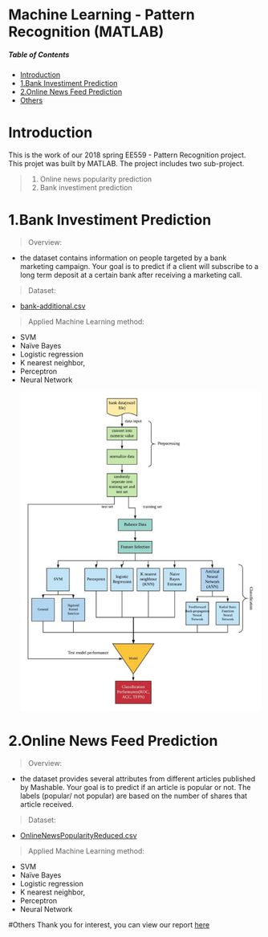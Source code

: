 # Machine Learning - Pattern Recognition (MATLAB)

##### Table of Contents  
- [Introduction](#Introduction)  
- [1.Bank Investiment Prediction](#1.Bank-Investiment-Prediction) 
- [2.Online News Feed Prediction](#2.Online-News-Feed-Prediction) 
- [Others](#Others)


# Introduction
 This is the work of our  2018 spring EE559 - Pattern Recognition project. This projet was built by MATLAB. The project includes two sub-project. 
 >1. Online news popularity prediction 
 >2. Bank investiment prediction
 

# 1.Bank Investiment Prediction
> Overview:
* the dataset contains information on people targeted by a bank
marketing campaign. Your goal is to predict if a client will subscribe to a long term
deposit at a certain bank after receiving a marketing call.</p>
> Dataset:  
* [bank-additional.csv](https://archive.ics.uci.edu/ml/datasets/Bank+Marketing#)                   </p>
> Applied Machine Learning method: 
* SVM
* Naïve Bayes
* Logistic regression
* K nearest neighbor, 
* Perceptron 
* Neural Network</p>
![Bank_overview](fig/bank_overview.jpg)


# 2.Online News Feed Prediction
> Overview:
* the dataset provides several attributes from different articles
published by Mashable. Your goal is to predict if an article is popular or not. The
labels (popular/ not popular) are based on the number of shares that article received.             </p>
> Dataset:
* [OnlineNewsPopularityReduced.csv](https://archive.ics.uci.edu/ml/datasets/online+news+popularity#)                   </p>
> Applied Machine Learning method:  
* SVM
* Naïve Bayes
* Logistic regression
* K nearest neighbor, 
* Perceptron 
* Neural Network</p>
</p>

#Others
Thank you for interest, you can view our report [here](support_material/report.pdf)

